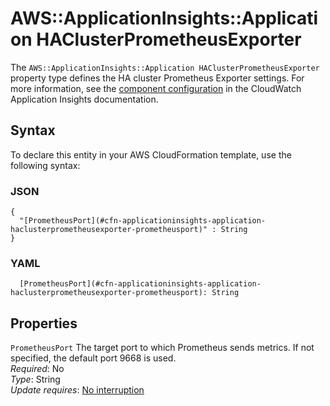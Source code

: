 # AWS::ApplicationInsights::Application HAClusterPrometheusExporter<a name="aws-properties-applicationinsights-application-haclusterprometheusexporter"></a>

The `AWS::ApplicationInsights::Application HAClusterPrometheusExporter` property type defines the HA cluster Prometheus Exporter settings\. For more information, see the [component configuration](https://docs.aws.amazon.com/AmazonCloudWatch/latest/monitoring/component-config-sections.html#component-configuration-prometheus) in the CloudWatch Application Insights documentation\.

## Syntax<a name="aws-properties-applicationinsights-application-haclusterprometheusexporter-syntax"></a>

To declare this entity in your AWS CloudFormation template, use the following syntax:

### JSON<a name="aws-properties-applicationinsights-application-haclusterprometheusexporter-syntax.json"></a>

```
{
  "[PrometheusPort](#cfn-applicationinsights-application-haclusterprometheusexporter-prometheusport)" : String
}
```

### YAML<a name="aws-properties-applicationinsights-application-haclusterprometheusexporter-syntax.yaml"></a>

```
  [PrometheusPort](#cfn-applicationinsights-application-haclusterprometheusexporter-prometheusport): String
```

## Properties<a name="aws-properties-applicationinsights-application-haclusterprometheusexporter-properties"></a>

`PrometheusPort` <a name="cfn-applicationinsights-application-haclusterprometheusexporter-prometheusport"></a>
The target port to which Prometheus sends metrics\. If not specified, the default port 9668 is used\.  
_Required_: No  
_Type_: String  
_Update requires_: [No interruption](https://docs.aws.amazon.com/AWSCloudFormation/latest/UserGuide/using-cfn-updating-stacks-update-behaviors.html#update-no-interrupt)
